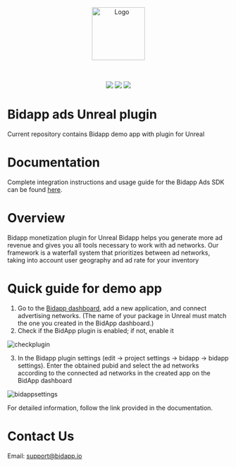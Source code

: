 <div align="center">
       <img alt="Logo" src="https://github.com/bidapphub/bidapp-ads-android/assets/148830475/b1a7003c-fe70-40ed-9db8-1cbee73ba200" width="120"/>
</div>
 <br/><br/>
<div align="center">
    <p>
        <img src="https://img.shields.io/badge/Bidapp-_Unreal plugin-blue"/>
        <img src="https://img.shields.io/badge/Android-green"/>
        <img src="https://img.shields.io/badge/IOS-red"/>
    </p>
</div>

# Bidapp ads Unreal plugin
Current repository сontains Bidapp demo app with plugin for Unreal

# Documentation
Complete integration instructions and usage guide for the Bidapp Ads SDK can be found [here](https://docs.bidapp.io).

# Overview
Bidapp monetization plugin for Unreal
Bidapp helps you generate more ad revenue and gives you all tools necessary to work with ad networks. Our framework is a waterfall system that prioritizes
between ad networks, taking into account user geography and ad rate for your inventory


# Quick guide for demo app
1.  Go to the [Bidapp dashboard](https://dashboard-564.pages.dev), add a new application, and connect advertising networks. (The name of your package in Unreal must match the one you created in the BidApp dashboard.)
2.  Check if the BidApp plugin is enabled; if not, enable it

![checkplugin](https://github.com/bidapphub/bidapp-unrealengine-plugin/assets/148830475/032151c2-fce6-4e34-a86a-4f5d04e62f33)


3.  In the Bidapp plugin settings (edit -> project settings -> bidapp -> bidapp settings). Enter the obtained pubid and select the ad networks according to the connected ad networks in the created app on the BidApp dashboard

![bidappsettings](https://github.com/bidapphub/bidapp-unrealengine-plugin/assets/148830475/910163dc-ec6e-486a-a58f-048fa3454870)

 For detailed information, follow the link provided in the documentation.



# Contact Us
Email: [support@bidapp.io](support@bidapp.io)
